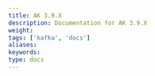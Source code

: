 ```yaml
---
title: AK 3.9.X
description: Documentation for AK 3.9.X
weight: 
tags: ['kafka', 'docs']
aliases: 
keywords: 
type: docs
---
```


